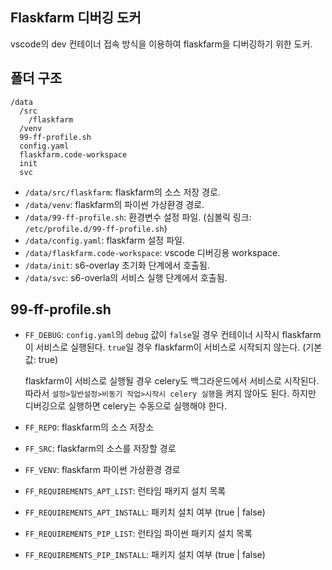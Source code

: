 ## Flaskfarm 디버깅 도커
vscode의 dev 컨테이너 접속 방식을 이용하여 flaskfarm을 디버깅하기 위한 도커.

## 폴더 구조
```
/data
  /src
    /flaskfarm
  /venv
  99-ff-profile.sh
  config.yaml
  flaskfarm.code-workspace
  init
  svc
```
- `/data/src/flaskfarm`: flaskfarm의 소스 저장 경로.
- `/data/venv`: flaskfarm의 파이썬 가상환경 경로.
- `/data/99-ff-profile.sh`: 환경변수 설정 파일. (심볼릭 링크: `/etc/profile.d/99-ff-profile.sh`)
- `/data/config.yaml`: flaskfarm 설정 파일.
- `/data/flaskfarm.code-workspace`: vscode 디버깅용 workspace.
- `/data/init`: s6-overlay 초기화 단계에서 호출됨.
- `/data/svc`: s6-overla의 서비스 실행 단계에서 호출됨.

## 99-ff-profile.sh
- `FF_DEBUG`: `config.yaml`의 `debug` 값이 `false`일 경우 컨테이너 시작시 flaskfarm이 서비스로 실행된다. `true`일 경우 flaskfarm이 서비스로 시작되지 않는다. (기본값: true)

  flaskfarm이 서비스로 실행될 경우 celery도 백그라운드에서 서비스로 시작된다. 따라서 `설정>일반설정>비동기 작업>시작시 celery 실행`을 켜지 않아도 된다. 하지만 디버깅으로 실행하면 celery는 수동으로 실행해야 한다.

- `FF_REPO`: flaskfarm의 소스 저장소
- `FF_SRC`: flaskfarm의 소스를 저장할 경로
- `FF_VENV`: flaskfarm 파이썬 가상환경 경로
- `FF_REQUIREMENTS_APT_LIST`: 런타임 패키지 설치 목록
- `FF_REQUIREMENTS_APT_INSTALL`: 패키치 설치 여부 (true | false)
- `FF_REQUIREMENTS_PIP_LIST`: 런타임 파이썬 패키지 설치 목록
- `FF_REQUIREMENTS_PIP_INSTALL`: 패키지 설치 여부 (true | false)
